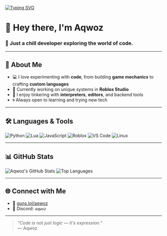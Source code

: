 <!-- Typing Animation Banner -->
[![Typing SVG](https://readme-typing-svg.demolab.com?font=Fira+Code&weight=800&pause=1000&width=435&lines=Aqwoz+on+the+code)](https://git.io/typing-svg)

# 👋 Hey there, I'm Aqwoz

### 🧊 Just a chill developer exploring the world of code.

---

## 🚀 About Me
- 💻 I love experimenting with **code**, from building **game mechanics** to crafting **custom languages**
- 🧩 Currently working on unique systems in **Roblox Studio**
- 🔧 I enjoy tinkering with **interpreters**, **editors**, and backend tools
- 🌀 Always open to learning and trying new tech

---

## 🛠️ Languages & Tools
![Python](https://img.shields.io/badge/Python-333?style=flat&logo=python&logoColor=yellow)
![Lua](https://img.shields.io/badge/Lua-2C2D72?style=flat&logo=lua)
![JavaScript](https://img.shields.io/badge/JavaScript-F7DF1E?style=flat&logo=javascript&logoColor=black)
![Roblox](https://img.shields.io/badge/Roblox-000000?style=flat&logo=roblox)
![VS Code](https://img.shields.io/badge/VS%20Code-007ACC?style=flat&logo=visual-studio-code)
![Linux](https://img.shields.io/badge/Linux-FCC624?style=flat&logo=linux&logoColor=black)

---

## 📊 GitHub Stats
![Aqwoz's GitHub Stats](https://github-readme-stats.vercel.app/api?username=aqwozsky&show_icons=true&theme=tokyonight&hide=prs)
![Top Languages](https://github-readme-stats.vercel.app/api/top-langs/?username=aqwozsky&layout=compact&theme=tokyonight)

---

## 🌐 Connect with Me
- 🔗 [guns.lol/aqwoz](https://guns.lol/aqwoz)
- 💬 Discord: `aqwoz`

---

> *“Code is not just logic — it's expression.”*  
> — Aqwoz
